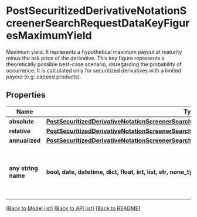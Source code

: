 # PostSecuritizedDerivativeNotationScreenerSearchRequestDataKeyFiguresMaximumYield

Maximum yield. It represents a hypothetical maximum payout at maturity minus the ask price of the derivative. This key figure represents a theoretically possible best-case scenario, disregarding the probability of occurrence. It is calculated only for securitized derivatives with a limited payout (e.g. capped products).

## Properties
Name | Type | Description | Notes
------------ | ------------- | ------------- | -------------
**absolute** | [**PostSecuritizedDerivativeNotationScreenerSearchRequestDataKeyFiguresMaximumYieldAbsolute**](PostSecuritizedDerivativeNotationScreenerSearchRequestDataKeyFiguresMaximumYieldAbsolute.md) |  | [optional] 
**relative** | [**PostSecuritizedDerivativeNotationScreenerSearchRequestDataKeyFiguresMaximumYieldRelative**](PostSecuritizedDerivativeNotationScreenerSearchRequestDataKeyFiguresMaximumYieldRelative.md) |  | [optional] 
**annualized** | [**PostSecuritizedDerivativeNotationScreenerSearchRequestDataKeyFiguresMaximumYieldAnnualized**](PostSecuritizedDerivativeNotationScreenerSearchRequestDataKeyFiguresMaximumYieldAnnualized.md) |  | [optional] 
**any string name** | **bool, date, datetime, dict, float, int, list, str, none_type** | any string name can be used but the value must be the correct type | [optional]

[[Back to Model list]](../README.md#documentation-for-models) [[Back to API list]](../README.md#documentation-for-api-endpoints) [[Back to README]](../README.md)


